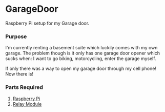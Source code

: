 GarageDoor
==========

Raspberry Pi setup for my Garage door. 

### Purpose

I'm currently renting a basement suite which luckily comes with my own garage. The problem though is it only has one garage door opener which sucks when: I want to go biking, motorcycling, enter the garage myself.

If only there was a way to open my garage door through my cell phone! Now there is!

### Parts Required

1. [Raspberry Pi](http://www.raspberrypi.org/products/)
2. [Relay Module](http://www.amazon.com/SainSmart-2-CH-2-Channel-Relay-Module/dp/B0057OC6D8/ref=pd_sim_e_5?ie=UTF8&refRID=1M70ZSQT04YCGDHK01KH)
 
